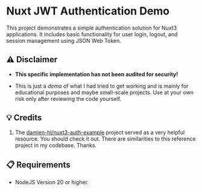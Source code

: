 # Nuxt JWT Authentication Demo

This project demonstrates a simple authentication solution for Nuxt3 applications. It includes basic functionality for user login, logout, and session management using JSON Web Token.


## ⚠️ Disclaimer

- **This specific implementation has not been audited for security!**

- This is just a *demo* of what I had tried to get working and is mainly for educational purposes and maybe small-scale projects. Use at your own risk only after reviewing the code yourself.


## 💡 Credits

1. The [damien-hl/nuxt3-auth-example](https://github.com/damien-hl/nuxt3-auth-example) project served as a very helpful resource. You should check it out. There are similarities to this reference project in my codebase. Thanks.


## 📋 Requirements

- NodeJS Version 20 or higher.